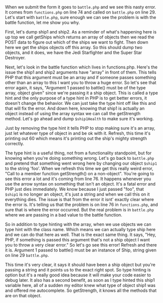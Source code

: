 When we submit the form it goes to `battle.php` and we see this nasty error. It comes
from `functions.php` on line 74 and called on `battle.php` on line 29. Let's start with
`battle.php`, sure enough we can see the problem is with the battle function, let me show
you why.

First, let's dump ship1 and ship2. As a reminder of what's happening here is up top
we call getShips which returns an array of objects then we read the POST data to figure
out which of the ships we want to fight. Then down here we get the ships objects off this
array. So this should dump two objects, and it does, we have the Jedi Starfighter and the
Super Star Destroyer. 

Next, let's look in the battle function which lives in functions.php. Here's the issue
the ship1 and ship2 arguments have "array" in front of them. This tells PHP that this
argument must be an array and if someone passes something other than an array to this 
I want you to throw a huge error. So let's see that error again, it says, "Argument 1
passed to battle() must be of the type array, object given" since we're passing it a ship
object. This is called a type hint and the only purpose of a type hint in PHP is to get 
better errors, it doesn't change the behavior. We can just take the type hint off like 
this and that will fix the error. And down here, knowing that ship1 is actually an object
instead of using the array syntax we can call the getStrength method. Let's go ahead and
dump `$ship1Health` to make sure it's working.

Just by removing the type hint it tells PHP to stop making sure it's an array, just let
whatever type of object in and be ok with it. Refresh, this time it's printing out 60 which 
means it's printing out the ship's mighty strength correctly.

The type hint is a useful thing, not from a functionality standpoint, but for knowing when
you're doing something wrong. Let's go back to `battle.php` and pretend that something went
wrong here by changing our object `$ship1` to the string 'foo'. When we refresh this time we
get this really weird error, "Call to a member function getStrength() on a non-object". You're
going to see this error a lot and it's coming from line 76. It happens whenever you use the 
arrow syntax on something that isn't an object.  It's a fatal error and PHP just dies immediately.
We know because I just passed "foo", that `$ship1` is no longer an object, it's just a string
and when we call this on it everything dies. The issue is that from the error it isnt' exactly
clear where the error is. It's telling us that the problem is on line 76 in `functions.php`, 
and sure that is where the error occurred. But the real problem is in `battle.php` where we
are passing in a bad value to the battle function. 

So in addition to type hinting with the array, when we use objects we can type hint with the 
class name. Which means we can actually type ship here and we can do that here as well. That 
is the exact same thing. It says, "Hey, PHP, if something is passed this argument that's not
a ship object I want you to throw a very clear error." So let's go see this error! Refresh
and there it is. Argument 1 passed to battle() must be an instance of Ship, string given on
line 29 `battle.php`. 

This time it's very clear, it says it should have been a ship object but you're passing a 
string and it points us to the exact right spot. So type hinting is option but it's a really
good idea because it will make your code easier to debug later. It also has a second benefit,
as soon as I type hinted this ship1 variable here, all of a sudden my editor knew what type
of object ship1 was and offered me autocomplete. So getStrength, it knows all the methods
that are on that object. 

